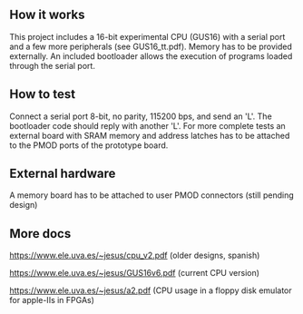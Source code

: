<!---

This file is used to generate your project datasheet. Please fill in the information below and delete any unused
sections.

You can also include images in this folder and reference them in the markdown. Each image must be less than
512 kb in size, and the combined size of all images must be less than 1 MB.
-->

## How it works

This project includes a 16-bit experimental CPU (GUS16) with a serial port and a few more peripherals (see GUS16_tt.pdf). Memory has to be provided externally. An included bootloader allows the execution of programs loaded through the serial port.

## How to test

Connect a serial port 8-bit, no parity, 115200 bps, and send an 'L'. The bootloader code should reply with another 'L'.
For more complete tests an external board with SRAM memory and address latches has to be attached to the PMOD ports of the prototype board.

## External hardware

A memory board has to be attached to user PMOD connectors (still pending design)

## More docs
https://www.ele.uva.es/~jesus/cpu_v2.pdf  (older designs, spanish)

https://www.ele.uva.es/~jesus/GUS16v6.pdf (current CPU version)

https://www.ele.uva.es/~jesus/a2.pdf      (CPU usage in a floppy disk emulator for apple-IIs in FPGAs)

